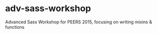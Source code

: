 # adv-sass-workshop
Advanced Sass Workshop for PEERS 2015, focusing on writing mixins &amp; functions
